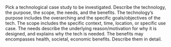 Pick a technological case study to be investigated. Describe the technology, the purpose,
the scope, the needs, and the benefits. The technology’s purpose includes the overarching
and the specific goals/objectives of the tech. The scope includes the specific context, time,
location, or specific use case. The needs describe the underlying reason/motivation for why
it is designed, and explains why the tech is needed. The benefits may encompasses health,
societal, economic benefits. Describe them in detail.